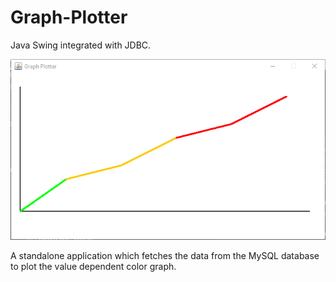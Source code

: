 # Graph-Plotter
Java Swing integrated with JDBC.

![Plotter Image](https://github.com/pradhumnpanchal/PracticeSess/blob/master/.idea/graph.PNG)

A standalone application which fetches the data from the MySQL database to plot the value dependent color graph.
